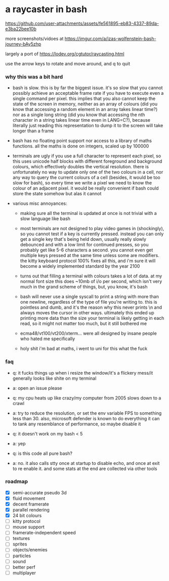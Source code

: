 # a raycaster in bash

https://github.com/user-attachments/assets/fe561895-eb83-4337-89da-e3ba22bee10b

more screenshots/vidoes at https://imgur.com/a/izas-wolfenstein-bash-journey-bAy5zhp

largely a port of https://lodev.org/cgtutor/raycasting.html

use the arrow keys to rotate and move around, and q to quit


### why this was a bit hard

- bash is slow.  this is by far the biggest issue.  it's so slow that you
  cannot possibly achieve an acceptable frame rate if you have to execute even
  a single command per pixel.  this implies that you also cannot keep the state
  of the screen in memory, neither as an array of colours (did you know that
  accessing a random element in an array takes linear time?) nor as a single
  long string (did you know that accessing the nth character in a string takes
  linear time even in LANG=C?), because literally just reading this
  representation to dump it to the screen will take longer than a frame

- bash has no floating point support nor access to a library of maths
  functions. all the maths is done on integers, scaled up by 100000

- terminals are ugly if you use a full character to represent each pixel, so
  this uses unicode half blocks with different foreground and background
  colours, which effectively doubles the vertical resolution.  there is
  unfortunately no way to update only one of the two colours in a cell, nor any
  way to query the current colours of a cell (besides, it would be too slow for
  bash), so every time we write a pixel we need to know the colour of an
  adjacent pixel.  it would be really convenient if bash could store the state
  somehow but alas it cannot

- various misc annoyances:
    - making sure all the terminal is updated at once is not trivial with a
      slow language like bash

    - most terminals are not designed to play video games in (shockingly), so
      you cannot test if a key is currently pressed.  instead you can only get
      a single key that's being held down, usually really slowly debounced and
      with a low limit for continued presses, so you probably get like 5-6
      characters a second.  you cannot even get multiple keys pressed at the
      same time unless some are modifiers.  the kitty keyboard protocol 100%
      fixes all this, and i'm sure it will become a widely implemented standard
      by the year 2100

    - turns out that filling a terminal with colours takes a lot of data.  at
      my normal font size this does ~10mb of i/o per second, which isn't very
      much in the grand scheme of things, but, you know, it's bash

    - bash will never use a single syscall to print a string with more than one
      newline, regardless of the type of file you're writing to.  this is
      pointless and dumb, and it's the reason why this never prints \n and
      always moves the cursor in other ways.  ultimately this ended up printing
      more data than the size your terminal is likely getting in each read, so
      it might not matter too much, but it still bothered me

    - ecma48/vt100/vt200/xterm... were all designed by insane people who hated
      me specifically

    - holy shit i'm bad at maths, i went to uni for this what the fuck

### faq

- q: it fucks things up when i resize the window/it's a flickery mess/it
     generally looks like shite on my terminal
- a: open an issue please

- q: my cpu heats up like crazy/my computer from 2005 slows down to a crawl
- a: try to reduce the resolution, or set the env variable FPS to something less
     than 30.  also, microsoft defender is known to do everything it can to tank
     any resemblance of performance, so maybe disable it

- q: it doesn't work on my bash < 5
- a: yep

- q: is this code all pure bash?
- a: no.  it also calls stty once at startup to disable echo, and once at exit
     to re enable it.  and some stats at the end are collected via other tools

### roadmap

- [x] semi-accurate pseudo 3d
- [x] fluid movement
- [x] decent framerate
- [x] parallel rendering
- [x] 24 bit colours
- [ ] kitty protocol
- [ ] mouse support
- [ ] framerate-independent speed
- [ ] textures
- [ ] sprites
- [ ] objects/enemies
- [ ] particles
- [ ] sound
- [ ] better perf
- [ ] multiplayer
